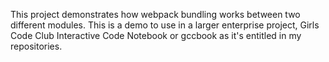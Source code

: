 This project demonstrates how webpack bundling works between two different modules. This is a demo to use in a larger enterprise project, Girls Code Club Interactive Code Notebook or gccbook as it's entitled in my repositories.
